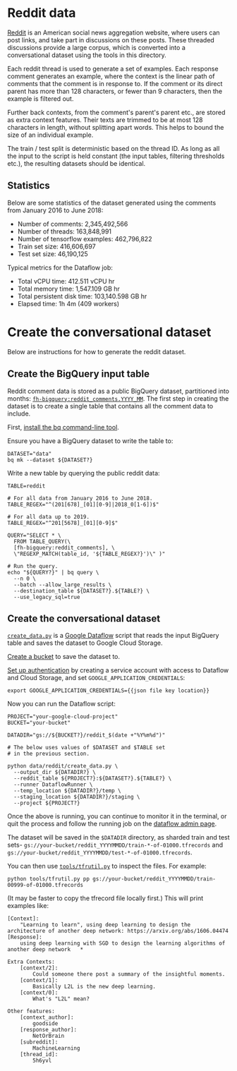 # Reddit data

[Reddit](https://www.reddit.com/) is an American social news aggregation website, where users can post links, and take part in discussions on these posts. These threaded discussions provide a large corpus, which is converted into a conversational dataset using the tools in this directory.

Each reddit thread is used to generate a set of examples. Each response comment generates an example, where the context is the linear path of comments that the comment is in response to. If the comment or its direct parent has more than 128 characters, or fewer than 9 characters, then the example is filtered out.

Further back contexts, from the comment's parent's parent etc., are stored as extra context features. Their texts are trimmed to be at most 128 characters in length, without splitting apart words. This helps to bound the size of an individual example.

The train / test split is deterministic based on the thread ID. As long as all the input to the script is held constant (the input tables, filtering thresholds etc.), the resulting datasets should be identical.


## Statistics

Below are some statistics of the dataset generated using the comments from
January 2016 to June 2018:


* Number of comments: 2,345,492,566
* Number of threads: 163,848,991
* Number of tensorflow examples: 462,796,822
* Train set size: 416,606,697
* Test set size: 46,190,125

Typical metrics for the Dataflow job:

* Total vCPU time:  412.511 vCPU hr
* Total memory time: 1,547.109 GB hr
* Total persistent disk time: 103,140.598 GB hr
* Elapsed time: 1h 4m (409 workers)

# Create the conversational dataset

Below are instructions for how to generate the reddit dataset.

## Create the BigQuery input table

Reddit comment data is stored as a public BigQuery dataset, partitioned into months: [`fh-bigquery:reddit_comments.YYYY_MM`](https://console.cloud.google.com/bigquery?p=fh-bigquery&d=reddit_comments&page=dataset). The first step in creating the dataset is to create a single table that contains all the comment data to include.

First, [install the bq command-line tool](https://cloud.google.com/bigquery/docs/bq-command-line-tool).

Ensure you have a BigQuery dataset to write the table to:

```
DATASET="data"
bq mk --dataset ${DATASET?}
```

Write a new table by querying the public reddit data:

```
TABLE=reddit

# For all data from January 2016 to June 2018.
TABLE_REGEX="^(201[678]_[01][0-9]|2018_0[1-6])$"

# For all data up to 2019.
TABLE_REGEX="^201[5678]_[01][0-9]$"

QUERY="SELECT * \
  FROM TABLE_QUERY(\
  [fh-bigquery:reddit_comments], \
  \"REGEXP_MATCH(table_id, '${TABLE_REGEX?}')\" )"

# Run the query.
echo "${QUERY?}" | bq query \
  --n 0 \
  --batch --allow_large_results \
  --destination_table ${DATASET?}.${TABLE?} \
  --use_legacy_sql=true
```


## Create the conversational dataset

[`create_data.py`](create_data.py) is a [Google Dataflow](https://cloud.google.com/dataflow/) script that reads the input BigQuery table and saves the dataset to Google Cloud Storage.

[Create a bucket](https://cloud.google.com/storage/docs/creating-buckets) to save the dataset to.

[Set up authentication](
https://cloud.google.com/docs/authentication/getting-started) by creating a service account with access to Dataflow and Cloud Storage, and set `GOOGLE_APPLICATION_CREDENTIALS`:

```
export GOOGLE_APPLICATION_CREDENTIALS={{json file key location}}
```

Now you can run the Dataflow script:

```
PROJECT="your-google-cloud-project"
BUCKET="your-bucket"

DATADIR="gs://${BUCKET?}/reddit_$(date +"%Y%m%d")"

# The below uses values of $DATASET and $TABLE set
# in the previous section.

python data/reddit/create_data.py \
  --output_dir ${DATADIR?} \
  --reddit_table ${PROJECT?}:${DATASET?}.${TABLE?} \
  --runner DataflowRunner \
  --temp_location ${DATADIR?}/temp \
  --staging_location ${DATADIR?}/staging \
  --project ${PROJECT?}
```

Once the above is running, you can continue to monitor it in the terminal, or quit the process and follow the running job on the
[dataflow admin page](https://console.cloud.google.com/dataflow).

The dataset will be saved in the `$DATADIR` directory, as sharded train and test sets- `gs://your-bucket/reddit_YYYYMMDD/train-*-of-01000.tfrecords` and
`gs://your-bucket/reddit_YYYYMMDD/test-*-of-01000.tfrecords`.

You can then use [`tools/tfrutil.py`](tools/tfrutil.py) to inspect the files. For example:

```
python tools/tfrutil.py pp gs://your-bucket/reddit_YYYYMMDD/train-00999-of-01000.tfrecords
```

(It may be faster to copy the tfrecord file locally first.) This will print examples like:

```
[Context]:
	"Learning to learn", using deep learning to design the architecture of another deep network: https://arxiv.org/abs/1606.04474
[Response]:
	using deep learning with SGD to design the learning algorithms of another deep network   *

Extra Contexts:
	[context/2]:
		Could someone there post a summary of the insightful moments.
	[context/1]:
		Basically L2L is the new deep learning.
	[context/0]:
		What's "L2L" mean?

Other features:
	[context_author]:
		goodside
	[response_author]:
		NetOrBrain
	[subreddit]:
		MachineLearning
	[thread_id]:
		5h6yvl
```
